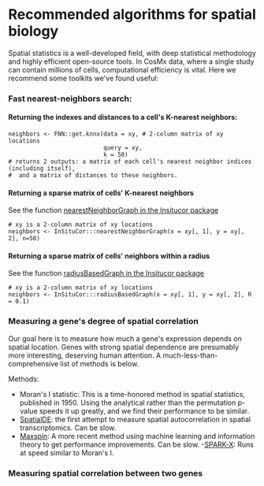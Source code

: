 # Recommended algorithms for spatial biology

Spatial statistics is a well-developed field, with deep statistical methodology and highly efficient open-source tools. 
In CosMx data, where a single study can contain millions of cells, computational efficiency is vital. 
Here we recommend some toolkits we've found useful:


### Fast nearest-neighbors search:

#### Returning the indexes and distances to a cell's K-nearest neighbors:
```
neighbors <- FNN::get.knnx(data = xy, # 2-column matrix of xy locations
                           query = xy, 
                           k = 50)
# returns 2 outputs: a matrix of each cell's nearest neighbor indices (including itself),
#  and a matrix of distances to these neighbors.
```

#### Returning a sparse matrix of cells' K-nearest neighbors

See the function [nearestNeighborGraph in the Insitucor package](https://github.com/Nanostring-Biostats/InSituCor/blob/main/R/NeighborhoodCalculations.R)

```
# xy is a 2-column matrix of xy locations
neighbors <- InSituCor:::nearestNeighborGraph(x = xy[, 1], y = xy[, 2], n=50)
```

#### Returning a sparse matrix of cells' neighbors within a radius

See the function [radiusBasedGraph in the Insitucor package](https://github.com/Nanostring-Biostats/InSituCor/blob/main/R/NeighborhoodCalculations.R)

```
# xy is a 2-column matrix of xy locations
neighbors <- InSituCor:::radiusBasedGraph(x = xy[, 1], y = xy[, 2], R = 0.1)
```


### Measuring a gene's degree of spatial correlation

Our goal here is to measure how much a gene's expression depends on spatial location. 
Genes with strong spatial dependence are presumably more interesting, deserving human attention. 
A much-less-than-comprehensive list of methods is below.

Methods:
- Moran's I statistic: This is a time-honored method in spatial statistics, published in 1950. Using the analytical rather than the permutation p-value speeds it up greatly, and we find their performance to be similar. 
- [SpatialDE](https://github.com/Teichlab/SpatialDE): the first attempt to measure spatial autocorrelation in spatial transcriptomics. Can be slow. 
- [Maxspin](https://github.com/dcjones/maxspin): A more recent method using machine learning and information theory to get performance improvements. Can be slow. 
-[SPARK-X](https://github.com/xzhoulab/SPARK): Runs at speed similar to Moran's I.


### Measuring spatial correlation between two genes